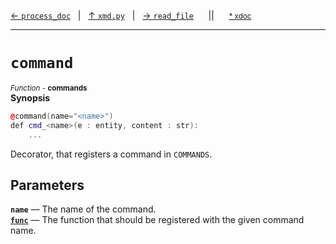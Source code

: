 [&#8592; `process_doc`](xmd.py--process_doc.md)&nbsp;&nbsp;&nbsp;|&nbsp;&nbsp;&nbsp;[&#8593; `xmd.py`](xmd.py.md)&nbsp;&nbsp;&nbsp;|&nbsp;&nbsp;&nbsp;[&#8594; `read_file`](xmd.py--read_file.md)&nbsp;&nbsp;&nbsp;&nbsp;&nbsp;&nbsp;||&nbsp;&nbsp;&nbsp;&nbsp;&nbsp;&nbsp;<small>[\* xdoc](../xdoc/xmd.py.xmd#L77)</small>
***

# `command`
<small>*Function* - **commands**</small>  
**Synopsis**

```cpp
@command(name="<name>")
def cmd_<name>(e : entity, content : str):
	...
```


Decorator, that registers a command in `COMMANDS`.

## Parameters
**`name`** &#8213; The name of the command.  
**[`func`](xmd.py--command--func.md)** &#8213; The function that should be registered with the given command name.  
